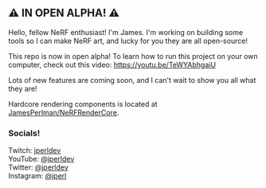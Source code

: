 
## ⚠️ IN OPEN ALPHA! ⚠️  

Hello, fellow NeRF enthusiast! I'm James. I'm working on building some tools so I can make NeRF art, and lucky for you they are all open-source!  

This repo is now in open alpha! To learn how to run this project on your own computer, check out this video:  https://youtu.be/TeWYAbhgaiU  

Lots of new features are coming soon, and I can't wait to show you all what they are!  

Hardcore rendering components is located at [JamesPerlman/NeRFRenderCore](https://github.com/JamesPerlman/NeRFRenderCore).  

### Socials!

Twitch: [jperldev](https://twitch.tv/jperldev)  
YouTube: [@jperldev](https://youtube.com/@jperldev)  
Twitter: [@jperldev](https://twitter.com/jperldev)  
Instagram: [@jperl](https://instagram.com/jperl)  
